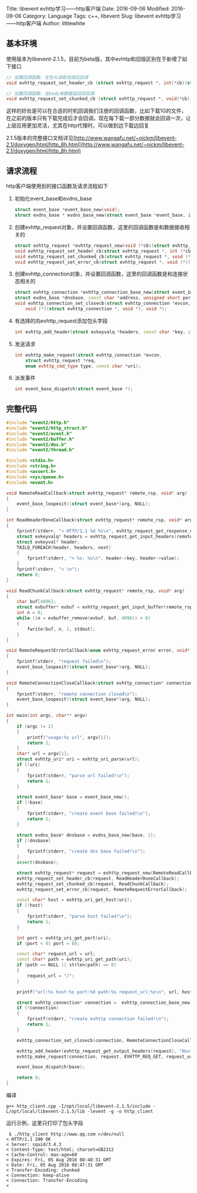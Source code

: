Title: libevent evhttp学习——http客户端
Date: 2016-09-06
Modified: 2016-09-06
Category: Language
Tags: c++, libevent
Slug: libevent evhttp学习——http客户端
Author: littlewhite

## 基本环境
使用版本为libevent-2.1.5，目前为beta版，其中evhttp和旧版区别在于新增了如下接口

```cpp
// 设置回调函数，在包头读取完成后回调
void evhttp_request_set_header_cb (struct evhttp_request *, int(*cb)(struct evhttp_request *, void *))

// 设置回调函数，在body有数据返回后回调
void evhttp_request_set_chunked_cb (struct evhttp_request *, void(*cb)(struct evhttp_request *, void *))
```

这样的好处是可以在合适的时机回调我们注册的回调函数，比如下载1G的文件，在之前的版本只有下载完成后才会回调，现在每下载一部分数据就会回调一次，让上层应用更加灵活，尤其在http代理时，可以做到边下载边回复

2.1.5版本的完整接口文档详见[http://www.wangafu.net/~nickm/libevent-2.1/doxygen/html/http_8h.html](http://www.wangafu.net/~nickm/libevent-2.1/doxygen/html/http_8h.html)

## 请求流程
http客户端使用到的接口函数及请求流程如下

1. 初始化event\_base和evdns\_base

	```cpp
	struct event_base *event_base_new(void);
	struct evdns_base * evdns_base_new(struct event_base *event_base, int initialize_nameservers);
	```
2. 创建evhttp_request对象，并设置回调函数，这里的回调函数是和数据接收相关的

	```cpp
	struct evhttp_request *evhttp_request_new(void (*cb)(struct evhttp_request *, void *), void *arg);
	void evhttp_request_set_header_cb(struct evhttp_request *, int (*cb)(struct evhttp_request *, void *));
	void evhttp_request_set_chunked_cb(struct evhttp_request *, void (*cb)(struct evhttp_request *, void *));
	void evhttp_request_set_error_cb(struct evhttp_request *, void (*)(enum evhttp_request_error, void *));
	```
3. 创建evhttp_connection对象，并设置回调函数，这里的回调函数是和连接状态相关的

	```cpp
	struct evhttp_connection *evhttp_connection_base_new(struct event_base *base, 
	struct evdns_base *dnsbase, const char *address, unsigned short port);
	void evhttp_connection_set_closecb(struct evhttp_connection *evcon,
		void (*)(struct evhttp_connection *, void *), void *);
	```
4. 有选择的向evhttp\_request添加包头字段

	```cpp
	int evhttp_add_header(struct evkeyvalq *headers, const char *key, const char *value);
	```
5. 发送请求
		
	```cpp
	int evhttp_make_request(struct evhttp_connection *evcon,
	    struct evhttp_request *req,
	    enum evhttp_cmd_type type, const char *uri);
	```
6. 派发事件
	
	```cpp
	int event_base_dispatch(struct event_base *);
	```

## 完整代码

```cpp
#include "event2/http.h"
#include "event2/http_struct.h"
#include "event2/event.h"
#include "event2/buffer.h"
#include "event2/dns.h"
#include "event2/thread.h"

#include <stdio.h>
#include <string.h>
#include <assert.h>
#include <sys/queue.h>
#include <event.h>

void RemoteReadCallback(struct evhttp_request* remote_rsp, void* arg)
{
    event_base_loopexit((struct event_base*)arg, NULL);
} 

int ReadHeaderDoneCallback(struct evhttp_request* remote_rsp, void* arg)
{
    fprintf(stderr, "< HTTP/1.1 %d %s\n", evhttp_request_get_response_code(remote_rsp), evhttp_request_get_response_code_line(remote_rsp));
    struct evkeyvalq* headers = evhttp_request_get_input_headers(remote_rsp);
    struct evkeyval* header;
    TAILQ_FOREACH(header, headers, next)
    {
        fprintf(stderr, "< %s: %s\n", header->key, header->value);
    }
    fprintf(stderr, "< \n");
    return 0;
}

void ReadChunkCallback(struct evhttp_request* remote_rsp, void* arg)
{
    char buf[4096];
    struct evbuffer* evbuf = evhttp_request_get_input_buffer(remote_rsp);
    int n = 0;
    while ((n = evbuffer_remove(evbuf, buf, 4096)) > 0)
    {
        fwrite(buf, n, 1, stdout);
    }
}

void RemoteRequestErrorCallback(enum evhttp_request_error error, void* arg)
{
    fprintf(stderr, "request failed\n");
    event_base_loopexit((struct event_base*)arg, NULL);
}

void RemoteConnectionCloseCallback(struct evhttp_connection* connection, void* arg)
{
    fprintf(stderr, "remote connection closed\n");
    event_base_loopexit((struct event_base*)arg, NULL);
}

int main(int argc, char** argv)
{
    if (argc != 2)
    {
        printf("usage:%s url", argv[1]);
        return 1;
    }
    char* url = argv[1];
    struct evhttp_uri* uri = evhttp_uri_parse(url);
    if (!uri)
    {
        fprintf(stderr, "parse url failed!\n");
        return 1;
    }

    struct event_base* base = event_base_new();
    if (!base)
    {
        fprintf(stderr, "create event base failed!\n");
        return 1;
    }

    struct evdns_base* dnsbase = evdns_base_new(base, 1);
    if (!dnsbase)
    {
        fprintf(stderr, "create dns base failed!\n");
    }
    assert(dnsbase);

    struct evhttp_request* request = evhttp_request_new(RemoteReadCallback, base);
    evhttp_request_set_header_cb(request, ReadHeaderDoneCallback);
    evhttp_request_set_chunked_cb(request, ReadChunkCallback);
    evhttp_request_set_error_cb(request, RemoteRequestErrorCallback);

    const char* host = evhttp_uri_get_host(uri);
    if (!host)
    {
        fprintf(stderr, "parse host failed!\n");
        return 1;
    }

    int port = evhttp_uri_get_port(uri);
    if (port < 0) port = 80;

    const char* request_url = url;
    const char* path = evhttp_uri_get_path(uri);
    if (path == NULL || strlen(path) == 0)
    {
        request_url = "/";
    }

    printf("url:%s host:%s port:%d path:%s request_url:%s\n", url, host, port, path, request_url);

    struct evhttp_connection* connection =  evhttp_connection_base_new(base, dnsbase, host, port);
    if (!connection)
    {
        fprintf(stderr, "create evhttp connection failed!\n");
        return 1;
    }

    evhttp_connection_set_closecb(connection, RemoteConnectionCloseCallback, base);

    evhttp_add_header(evhttp_request_get_output_headers(request), "Host", host);
    evhttp_make_request(connection, request, EVHTTP_REQ_GET, request_url);

    event_base_dispatch(base);

    return 0;
}
```

编译
	
	g++ http_client.cpp -I/opt/local/libevent-2.1.5/include -L/opt/local/libevent-2.1.5/lib -levent -g -o http_client

运行示例，这里只打印了包头字段
	
	 $ ./http_client http://www.qq.com >/dev/null
	< HTTP/1.1 200 OK
	< Server: squid/3.4.3
	< Content-Type: text/html; charset=GB2312
	< Cache-Control: max-age=60
	< Expires: Fri, 05 Aug 2016 08:48:31 GMT
	< Date: Fri, 05 Aug 2016 08:47:31 GMT
	< Transfer-Encoding: chunked
	< Connection: keep-alive
	< Connection: Transfer-Encoding
	< 

